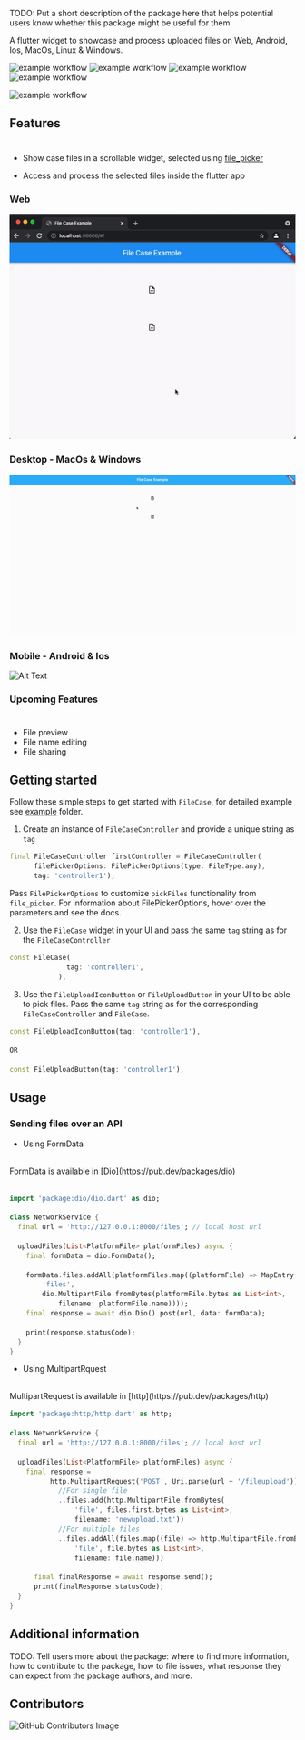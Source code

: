

TODO: Put a short description of the package here that helps potential users
know whether this package might be useful for them.

A flutter widget to showcase and process uploaded files on Web, Android, Ios, MacOs, Linux & Windows.


![example workflow](https://img.shields.io/github/workflow/status/asadamatic/file_case/pub_publish?label=actions&logo=github
)  ![example workflow](https://img.shields.io/github/last-commit/asadamatic/file_case?logo=github
) ![example workflow](https://img.shields.io/github/issues/asadamatic/file_case?logo=github&color=red
)
![example workflow](https://img.shields.io/github/issues-closed/asadamatic/file_case?logo=github
)


![example workflow](https://img.shields.io/github/stars/asadamatic/file_case?label=Stars&logo=github&style=social
)




## Features
#

* Show case files in a scrollable widget, selected using [file_picker](https://pub.dev/packages/file_picker)

* Access and process the selected files inside the flutter app  

### Web 
![Alt Text](./working_examples/web.gif)

### Desktop - MacOs & Windows 
![Alt Text](./working_examples/desktop.gif)

### Mobile - Android & Ios 
![Alt Text](./working_examples/mobile.gif)

### Upcoming Features
#

* File preview 
* File name editing
* File sharing

## Getting started

Follow these simple steps to get started with `FileCase`, for detailed example see <a href="https://github.com/asadamatic/file_case/blob/master/example/lib/example.dart" class="special">example</a> folder. 

1. Create an instance of `FileCaseController` and provide a unique string as `tag`

```dart
final FileCaseController firstController = FileCaseController(
      filePickerOptions: FilePickerOptions(type: FileType.any),
      tag: 'controller1');
```

Pass `FilePickerOptions` to customize `pickFiles` functionality from `file_picker`.
For information about FilePickerOptions, hover over the parameters and see the docs.

2. Use the `FileCase` widget in your UI and pass the same `tag` string as for the `FileCaseController` 

```dart
const FileCase(
              tag: 'controller1',
            ),
```

3. Use the `FileUploadIconButton` or `FileUploadButton` in your UI to be able to pick files.
Pass the same `tag` string as for the corresponding `FileCaseController` and `FileCase`.

```dart
const FileUploadIconButton(tag: 'controller1'),

OR

const FileUploadButton(tag: 'controller1'),
```


## Usage

### Sending files over an API 

* Using FormData  
<br> 
FormData is available in [Dio](https://pub.dev/packages/dio)

```dart

import 'package:dio/dio.dart' as dio;

class NetworkService {
  final url = 'http://127.0.0.1:8000/files'; // local host url

  uploadFiles(List<PlatformFile> platformFiles) async {
    final formData = dio.FormData();

    formData.files.addAll(platformFiles.map((platformFile) => MapEntry(
        'files',
        dio.MultipartFile.fromBytes(platformFile.bytes as List<int>,
            filename: platformFile.name))));
    final response = await dio.Dio().post(url, data: formData);

    print(response.statusCode);
  }
}
```
* Using MultipartRquest  
<br> 
MultipartRequest is available in [http](https://pub.dev/packages/http)

```dart
import 'package:http/http.dart' as http;

class NetworkService {
  final url = 'http://127.0.0.1:8000/files'; // local host url

  uploadFiles(List<PlatformFile> platformFiles) async {
    final response =
          http.MultipartRequest('POST', Uri.parse(url + '/fileupload'))
            //For single file
            ..files.add(http.MultipartFile.fromBytes(
                'file', files.first.bytes as List<int>,
                filename: 'newupload.txt'))
            //For multiple files
            ..files.addAll(files.map((file) => http.MultipartFile.fromBytes(
                'file', file.bytes as List<int>,
                filename: file.name)))

      final finalResponse = await response.send();
      print(finalResponse.statusCode);
  }
}
```



## Additional information

TODO: Tell users more about the package: where to find more information, how to 
contribute to the package, how to file issues, what response they can expect 
from the package authors, and more.

## Contributors

![GitHub Contributors Image](https://contrib.rocks/image?repo=asadamatic/file_case)
